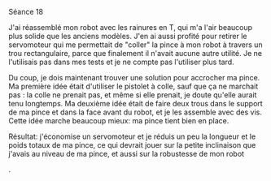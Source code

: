 Séance 18

<p>J'ai réassemblé mon robot avec les rainures en T, qui m'a l'air beaucoup plus solide que les anciens modèles.
J'en ai aussi profité pour retirer le servomoteur qui me permettait de "coller" la pince à mon robot à travers un trou rectangulaire, parce que finalement il n'avait aucune autre utilité. Je ne l'utilisais pas dans mes tests et je ne compte pas l'utiliser plus tard. 
</p>
<p>Du coup, je dois maintenant trouver une solution pour accrocher ma pince. Ma première idée était d'utiliser le pistolet à colle, sauf que ça ne marchait pas : la colle ne prenait pas, et même si elle prenait, je doute qu'elle aurait tenu longtemps.
Ma deuxième idée était de faire deux trous dans le support de ma pince et dans la face avant du robot, et je les assemble avec des vis. Cette idée marche beaucoup mieux: ma pince tient bien en place.
</p> 
<p>Résultat: j'économise un servomoteur et je réduis un peu la longueur et le poids totaux de ma pince, ce qui devrait jouer sur la petite inclinaison que j'avais au niveau de ma pince, et aussi sur la robustesse de mon robot</p>. 